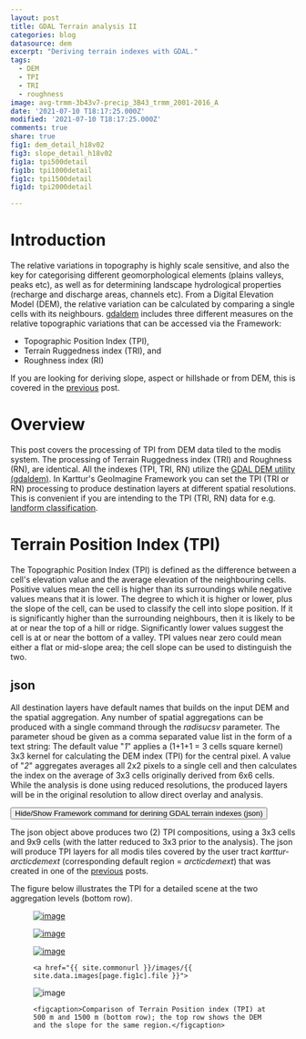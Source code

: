 ```yaml
---
layout: post
title: GDAL Terrain analysis II
categories: blog
datasource: dem
excerpt: "Deriving terrain indexes with GDAL."
tags:
  - DEM
  - TPI
  - TRI
  - roughness
image: avg-trmm-3b43v7-precip_3B43_trmm_2001-2016_A
date: '2021-07-10 T18:17:25.000Z'
modified: '2021-07-10 T18:17:25.000Z'
comments: true
share: true
fig1: dem_detail_h18v02
fig3: slope_detail_h18v02
fig1a: tpi500detail
fig1b: tpi1000detail
fig1c: tpi1500detail
fig1d: tpi2000detail

---
```

<script src="https://karttur.github.io/common/assets/js/karttur/togglediv.js"></script>

# Introduction

The relative variations in topography is highly scale sensitive, and also the key for categorising different geomorphological elements (plains valleys, peaks etc), as well as for determining landscape hydrological properties (recharge and discharge areas, channels etc). From a Digital Elevation Model (DEM), the relative variation can be calculated by comparing a single cells with its neighbours. [gdaldem](https://gdal.org/programs/gdaldem.html) includes three different measures on the relative topographic variations that can be accessed via the Framework:

- Topographic Position Index (TPI),
- Terrain Ruggedness index (TRI), and
- Roughness index (RI)

If you are looking for deriving slope, aspect or hillshade or from DEM, this is covered in the [previous](../blog-ArcticDemSlopeAspect/) post.

# Overview

This post covers the processing of TPI from DEM data tiled to the modis system. The processing of Terrain Ruggedness index (TRI) and Roughness (RN), are identical. All the indexes (TPI, TRI, RN) utilize the [GDAL DEM utility (gdaldem)](https://www.gdal.org/gdaldem.html). In Karttur's GeoImagine Framework you can set the TPI (TRI or RN) processing to produce destination layers at different spatial resolutions. This is convenient if you are intending to the TPI (TRI, RN) data for e.g. [landform classification](../blog-ArcticDEMLandform/).

# Terrain Position Index (TPI)

The Topographic Position Index (TPI) is defined as the difference between a cell's elevation value and the average elevation of the neighbouring cells.
Positive values mean the cell is higher than its surroundings while negative values means that it is lower. The degree to which it is higher or lower, plus the slope of the cell, can be used to classify the cell
into slope position. If it is significantly higher
than the surrounding neighbours, then it is likely
to be at or near the top of a hill or ridge.  Significantly lower values suggest the cell is at or near the bottom of a valley.  TPI values near zero could
mean either a flat or mid-slope area; the
cell slope can be used to distinguish the two.

## json

All destination layers have default names that builds on the input DEM and the spatial aggregation. Any number of spatial aggregations can be produced with a single command through the _radisucsv_ parameter. The parameter shoud be given as a comma separated value list in the form of a text string: The default value "_1_" applies a (1+1+1 = 3 cells square kernel) 3x3 kernel for calculating the DEM index (TPI) for the central pixel. A value of "_2_" aggregates averages all 2x2 pixels to a single cell and then calculates the index on the average of 3x3 cells originally derived from 6x6 cells. While the analysis is done using reduced resolutions, the produced layers will be in the original resolution to allow direct overlay and analysis.

<button id= "toggleaspect" onclick="hiddencode('codediv')">Hide/Show Framework command for derining GDAL terrain indexes (json)</button>
<div id="codediv" style="display:none">
{% capture text-capture %}
{% raw %}
```
"userproject": {
	"userid": "karttur",
	"projectid": "karttur-arcticdemext",
	"tractid": "karttur-arcticdemext",
	"siteid": "*",
	"plotid": "*",
	"system": "modis"
},
"period": {
	"timestep": "static"
},
"process": [
	{
		"processid": "GdalDemTiles",
		"version": "1.3",
		"overwrite": false,
		"parameters": {
			"mode": "TPI",
			"mosaic": true,
			"radiuscsv" : "1,3"
		},
		"srcpath": {
			"volume": "Ancillary",
			"hdr": "tif"
		},
		"dstpath": {
			"volume": "Ancillary",
			"hdr": "tif"
		},
		"srccomp": [
		"dem500": {
			"source": "NGA-NSF",
			"product": "arcticdem",
			"content": "dem",
			"layerid": "dem500",
			"prefix": "dem500",
			"suffix": "v30"
			}
		],
		"dstcopy": [
			{
				"dem500": {
					"layerid": "auto",
					"prefix": "auto",
					"suffix": "auto",
					"dataunit": "auto"
				}
			}
		]
	}
]
}
```
{% endraw %}
{% endcapture %}
{% include widgets/toggle-code.html  toggle-text=text-capture  %}
</div>

The json object above produces two (2) TPI compositions, using a 3x3 cells and 9x9 cells (with the latter reduced to 3x3 prior to the analysis). The json will produce TPI layers for all modis tiles covered by the user tract _karttur-arcticdemext_ (corresponding default region = _arcticdemext_) that was created in one of the [previous](../blog-ArcticDem/) posts.

The figure below illustrates the TPI for a detailed scene at the two aggregation levels (bottom row).

<figure class="half">

<a href="{{ site.commonurl }}/images/{{ site.data.images[page.fig1].file }}"><img src="{{ site.commonurl }}/images/{{ site.data.images[page.fig1].file }}" alt="image"></a>

<a href="{{ site.commonurl }}/images/{{ site.data.images[page.fig3].file }}">
<img src="{{ site.commonurl }}/images/{{ site.data.images[page.fig3].file }}" alt="image"></a>

  <a href="../../images/{{ site.data.images[page.fig1a].file }}"><img src="{{ site.commonurl }}/images/{{ site.data.images[page.fig1a].file }}" alt="image"></a>

	<a href="{{ site.commonurl }}/images/{{ site.data.images[page.fig1c].file }}">
  <img src="{{ site.commonurl }}/images/{{ site.data.images[page.fig1c].file }}" alt="image"></a>

	<figcaption>Comparison of Terrain Position index (TPI) at  500 m and 1500 m (bottom row); the top row shows the DEM and the slope for the same region.</figcaption>
</figure>
